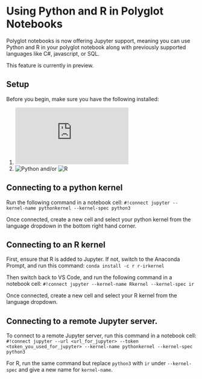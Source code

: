 # Using Python and R in Polyglot Notebooks 

Polyglot notebooks is now offering Jupyter support, meaning you can use Python and R in your polyglot notebook along with previously supported languages like C#, javascript, or SQL. 

This feature is currently in preview.

## Setup
Before you begin, make sure you have the following installed:
1. ![The Anaconda distribution](https://docs.anaconda.com/free/anaconda/install/index.html)
2. ![Python](https://www.python.org/downloads/) and/or ![R](https://cran.r-project.org/)

## Connecting to a python kernel
Run the following command in a notebook cell:
`#!connect jupyter --kernel-name pythonkernel --kernel-spec python3`

Once connected, create a new cell and select your python kernel from the language dropdown in the bottom right hand corner.

## Connecting to an R kernel
First, ensure that R is added to Jupyter. If not, switch to the Anaconda Prompt, and run this command:
`conda install -c r r-irkernel`

Then switch back to VS Code, and run the following command in a notebook cell:
`#!connect jupyter --kernel-name Rkernel --kernel-spec ir`

Once connected, create a new cell and select your R kernel from the language dropdown.

## Connecting to a remote Jupyter server. 
To connect to a remote Jupyter server, run this command in a notebook cell:
`#!connect jupyter --url <url_for_jupyter> --token <token_you_used_for_jupyter> --kernel-name pythonkernel --kernel-spec python3`

For R, run the same command but replace `python3` with `ir` under `--kernel-spec` and give a new name for `kernel-name`.
